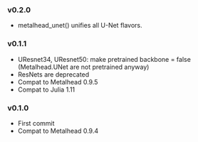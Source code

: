 ### v0.2.0
* metalhead_unet() unifies all U-Net flavors.

### v0.1.1
* UResnet34, UResnet50: make pretrained backbone = false (Metalhead.UNet are not pretrained anyway)
* ResNets are deprecated
* Compat to Metalhead 0.9.5
* Compat to Julia 1.11

### v0.1.0
* First commit
* Compat to Metalhead 0.9.4
